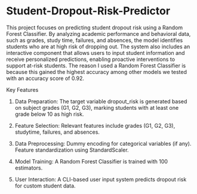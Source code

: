 # Student-Dropout-Risk-Predictor
This project focuses on predicting student dropout risk using a Random Forest Classifier. By analyzing academic performance and behavioral data, such as grades, study time, failures, and absences, the model identifies students who are at high risk of dropping out. The system also includes an interactive component that allows users to input student information and receive personalized predictions, enabling proactive interventions to support at-risk students. The reason I used a Random Forest Classifier is because this gained the highest accuracy among other models we tested with an accuracy score of 0.92.


Key Features

1. Data Preparation: 
The target variable dropout_risk is generated based on subject grades (G1, G2, G3), marking students with at least one grade below 10 as high risk.

2. Feature Selection: 
Relevant features include grades (G1, G2, G3), studytime, failures, and absences.

3. Data Preprocessing: 
Dummy encoding for categorical variables (if any).
Feature standardization using StandardScaler.

4. Model Training: 
A Random Forest Classifier is trained with 100 estimators.

5. User Interaction: 
A CLI-based user input system predicts dropout risk for custom student data.

